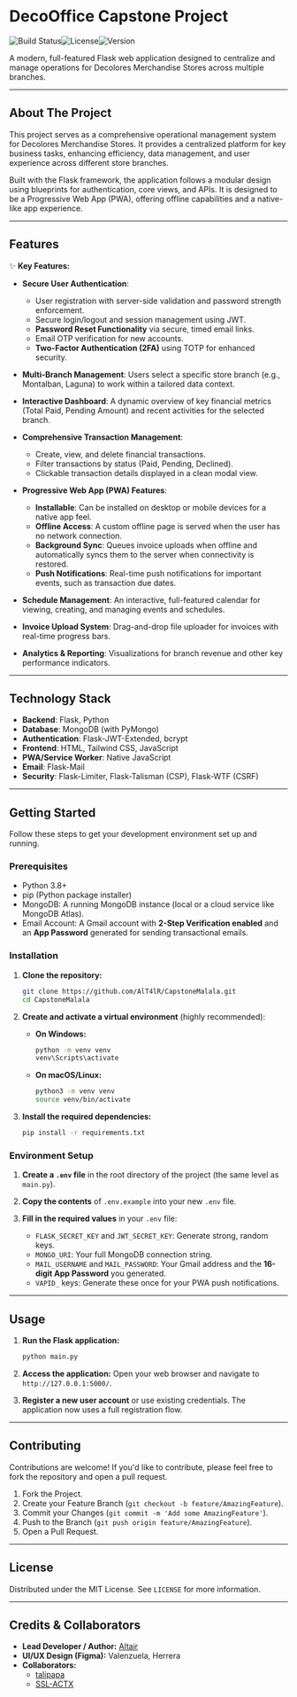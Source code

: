 # DecoOffice Capstone Project

![Build Status](https://img.shields.io/badge/build-passing-brightgreen)![License](https://img.shields.io/badge/license-MIT-blue)![Version](https://img.shields.io/badge/version-1.0.0-blue)

A modern, full-featured Flask web application designed to centralize and manage operations for Decolores Merchandise Stores across multiple branches.

---

## About The Project

This project serves as a comprehensive operational management system for Decolores Merchandise Stores. It provides a centralized platform for key business tasks, enhancing efficiency, data management, and user experience across different store branches.

Built with the Flask framework, the application follows a modular design using blueprints for authentication, core views, and APIs. It is designed to be a Progressive Web App (PWA), offering offline capabilities and a native-like app experience.

---

## Features

✨ **Key Features:**

*   **Secure User Authentication**:
    *   User registration with server-side validation and password strength enforcement.
    *   Secure login/logout and session management using JWT.
    *   **Password Reset Functionality** via secure, timed email links.
    *   Email OTP verification for new accounts.
    *   **Two-Factor Authentication (2FA)** using TOTP for enhanced security.

*   **Multi-Branch Management**: Users select a specific store branch (e.g., Montalban, Laguna) to work within a tailored data context.

*   **Interactive Dashboard**: A dynamic overview of key financial metrics (Total Paid, Pending Amount) and recent activities for the selected branch.

*   **Comprehensive Transaction Management**:
    *   Create, view, and delete financial transactions.
    *   Filter transactions by status (Paid, Pending, Declined).
    *   Clickable transaction details displayed in a clean modal view.

*   **Progressive Web App (PWA) Features**:
    *   **Installable**: Can be installed on desktop or mobile devices for a native app feel.
    *   **Offline Access**: A custom offline page is served when the user has no network connection.
    *   **Background Sync**: Queues invoice uploads when offline and automatically syncs them to the server when connectivity is restored.
    *   **Push Notifications**: Real-time push notifications for important events, such as transaction due dates.

*   **Schedule Management**: An interactive, full-featured calendar for viewing, creating, and managing events and schedules.

*   **Invoice Upload System**: Drag-and-drop file uploader for invoices with real-time progress bars.

*   **Analytics & Reporting**: Visualizations for branch revenue and other key performance indicators.

---

## Technology Stack

*   **Backend**: Flask, Python
*   **Database**: MongoDB (with PyMongo)
*   **Authentication**: Flask-JWT-Extended, bcrypt
*   **Frontend**: HTML, Tailwind CSS, JavaScript
*   **PWA/Service Worker**: Native JavaScript
*   **Email**: Flask-Mail
*   **Security**: Flask-Limiter, Flask-Talisman (CSP), Flask-WTF (CSRF)

---

## Getting Started

Follow these steps to get your development environment set up and running.

### Prerequisites

*   Python 3.8+
*   pip (Python package installer)
*   MongoDB: A running MongoDB instance (local or a cloud service like MongoDB Atlas).
*   Email Account: A Gmail account with **2-Step Verification enabled** and an **App Password** generated for sending transactional emails.

### Installation

1.  **Clone the repository:**
    ```bash
    git clone https://github.com/AlT4lR/CapstoneMalala.git
    cd CapstoneMalala
    ```

2.  **Create and activate a virtual environment** (highly recommended):
    *   **On Windows:**
        ```bash
        python -m venv venv
        venv\Scripts\activate
        ```
    *   **On macOS/Linux:**
        ```bash
        python3 -m venv venv
        source venv/bin/activate
        ```

3.  **Install the required dependencies:**
    ```bash
    pip install -r requirements.txt
    ```

### Environment Setup

1.  **Create a `.env` file** in the root directory of the project (the same level as `main.py`).

2.  **Copy the contents** of `.env.example` into your new `.env` file.

3.  **Fill in the required values** in your `.env` file:
    *   `FLASK_SECRET_KEY` and `JWT_SECRET_KEY`: Generate strong, random keys.
    *   `MONGO_URI`: Your full MongoDB connection string.
    *   `MAIL_USERNAME` and `MAIL_PASSWORD`: Your Gmail address and the **16-digit App Password** you generated.
    *   `VAPID_` keys: Generate these once for your PWA push notifications.

---

## Usage

1.  **Run the Flask application:**
    ```bash
    python main.py
    ```

2.  **Access the application:**
    Open your web browser and navigate to `http://127.0.0.1:5000/`.

3.  **Register a new user account** or use existing credentials. The application now uses a full registration flow.

---

## Contributing

Contributions are welcome! If you'd like to contribute, please feel free to fork the repository and open a pull request.

1.  Fork the Project.
2.  Create your Feature Branch (`git checkout -b feature/AmazingFeature`).
3.  Commit your Changes (`git commit -m 'Add some AmazingFeature'`).
4.  Push to the Branch (`git push origin feature/AmazingFeature`).
5.  Open a Pull Request.

---

## License

Distributed under the MIT License. See `LICENSE` for more information.

---

## Credits & Collaborators

*   **Lead Developer / Author:** [Altair](https://github.com/AlT4lR)
*   **UI/UX Design (Figma):** Valenzuela, Herrera
*   **Collaborators:**
    *   [talipapa](https://github.com/talipapa)
    *   [SSL-ACTX](https://github.com/SSL-ACTX)
